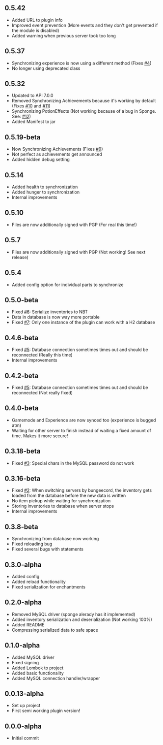 0.5.42
------

- Added URL to plugin info
- Improved event prevention (More events and they don't get prevented if the module is disabled)
- Added warning when previous server took too long

0.5.37
------

- Synchronizing experience is now using a different method (Fixes [#4](https://github.com/BrainStone/InvSync/issues/4))
- No longer using deprecated class

0.5.32
------

- Updated to API 7.0.0
- Removed Synchronizing Achievements because it's working by default (Fixes [#10](https://github.com/BrainStone/InvSync/issues/10) and [#11](https://github.com/BrainStone/InvSync/issues/11))
- Synchronizing PotionEffects (Not working because of a bug in Sponge. See: [#12](https://github.com/BrainStone/InvSync/issues/12))
- Added Manifest to jar

0.5.19-beta
-----------

- Now Synchronizing Achievements (Fixes [#9](https://github.com/BrainStone/InvSync/issues/9))
- Not perfect as achievements get announced
- Added hidden debug setting

0.5.14
------

- Added health to synchronization
- Added hunger to synchronization
- Internal improvements

0.5.10
------

- Files are now additionally signed with PGP (For real this time!)

0.5.7
-----

- Files are now additionally signed with PGP (Not working! See next release)

0.5.4
-----

- Added config option for individual parts to synchronize

0.5.0-beta
----------

- Fixed [#6](https://github.com/BrainStone/InvSync/issues/6): Serialize inventories to NBT
- Data in database is now way more portable
- Fixed [#7](https://github.com/BrainStone/InvSync/issues/7): Only one instance of the plugin can work with a H2 database

0.4.6-beta
----------

- Fixed [#5](https://github.com/BrainStone/InvSync/issues/5): Database connection sometimes times out and should be reconnected (Really this time)
- Internal improvements

0.4.2-beta
----------

- Fixed [#5](https://github.com/BrainStone/InvSync/issues/5): Database connection sometimes times out and should be reconnected (Not really fixed)

0.4.0-beta
----------

- Gamemode and Experience are now synced too (experience is bugged atm)
- Waiting for other server to finish instead of waiting a fixed amount of time. Makes it more secure!

0.3.18-beta
-----------

- Fixed [#3](https://github.com/BrainStone/InvSync/issues/3): Special chars in the MySQL password do not work

0.3.16-beta
-----------

- Fixed [#2](https://github.com/BrainStone/InvSync/issues/2): When switching servers by bungeecord, the inventory gets loaded from the database before the new data is written 
- No item pickup while waiting for synchronization
- Storing inventories to database when server stops
- Internal improvements

0.3.8-beta
----------

- Synchronizing from database now working
- Fixed reloading bug
- Fixed several bugs with statements

0.3.0-alpha
-----------

- Added config
- Added reload functionality
- Fixed serialization for enchantments

0.2.0-alpha
-----------

- Removed MySQL driver (sponge alerady has it implemented)
- Added inventory serialization and deserialization (Not working 100%)
- Added README
- Compressing serialized data to safe space

0.1.0-alpha
-----------

- Added MySQL driver
- Fixed signing
- Added Lombok to project
- Added basic functionality
- Added MySQL connection handler/wrapper

0.0.13-alpha
------------

- Set up project
- First semi working plugin version!

0.0.0-alpha
-----------

- Initial commit
